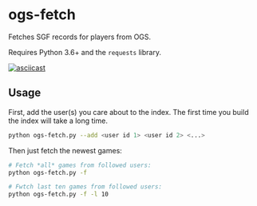 # ogs-fetch
Fetches SGF records for players from OGS.

Requires Python 3.6+ and the `requests` library.

[![asciicast](https://asciinema.org/a/uAwo6uDZI4DYwf8kDXt30bnFa.svg)](https://asciinema.org/a/uAwo6uDZI4DYwf8kDXt30bnFa?autoplay=1)
## Usage

First, add the user(s) you care about to the index. The first time you build the index will take a long time.
``` sh
python ogs-fetch.py --add <user id 1> <user id 2> <...>
```

Then just fetch the newest games:

``` sh
# Fetch *all* games from followed users:
python ogs-fetch.py -f

# Fwtch last ten games from followed users:
python ogs-fetch.py -f -l 10
```
